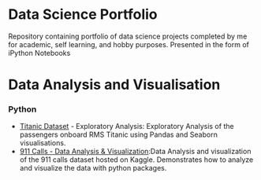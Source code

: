 # Data Science Portfolio
 Repository containing portfolio of data science projects completed by me for academic, self learning, and hobby purposes. Presented in the form of iPython Notebooks

# Data Analysis and Visualisation
### Python
* [Titanic Dataset](https://github.com/suryagokul/Data-Science-Portfolio/blob/master/Data%20Analysis%20and%20Visualization/Project%201/Titanic_Data%20Analysis.ipynb) - Exploratory Analysis: Exploratory Analysis of the passengers onboard RMS Titanic using Pandas and Seaborn visualisations.
* [911 Calls - Data Analysis & Visualization](https://github.com/suryagokul/Data-Science-Portfolio/tree/master/Data%20Analysis%20and%20Visualization):Data Analysis and visualization of the 911 calls dataset hosted on Kaggle. Demonstrates how to analyze and visualize the data with python packages.
